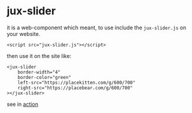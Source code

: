 # jux-slider

it is a web-component which meant, to use include the `jux-slider.js` on your website.

```<script src="jux-slider.js"></script>```

then use it on the site like:

````
<jux-slider
    border-width="4"
    border-color="green"
    left-src="https://placekitten.com/g/600/700"
    right-src="https://placebear.com/g/600/700"
></jux-slider>
````

see in [action](https://sladwig.github.io/jux-slider)